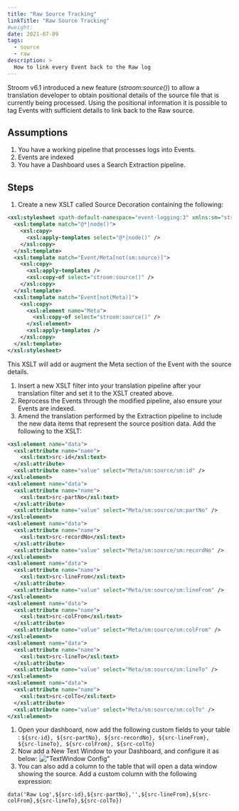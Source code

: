 ```yaml
---
title: "Raw Source Tracking"
linkTitle: "Raw Source Tracking"
#weight:
date: 2021-07-09
tags:
  - source
  - raw
description: >
  How to link every Event back to the Raw log
---
```


Stroom v6.1 introduced a new feature (_stroom:source()_) to allow a translation developer to obtain positional details of the source file that is currently being processed.
Using the positional information it is possible to tag Events with sufficient details to link back to the Raw source.

## Assumptions
1. You have a working pipeline that processes logs into Events.
1. Events are indexed
1. You have a Dashboard uses a Search Extraction pipeline.

## Steps
1. Create a new XSLT called Source Decoration containing the following:
```xml
<xsl:stylesheet xpath-default-namespace="event-logging:3" xmlns:sm="stroom-meta" xmlns="event-logging:3" xmlns:rec="records:2" xmlns:stroom="stroom"  version="3.0" xmlns:xsl="http://www.w3.org/1999/XSL/Transform">
  <xsl:template match="@*|node()">
    <xsl:copy>
      <xsl:apply-templates select="@*|node()" />
    </xsl:copy>
  </xsl:template>
  <xsl:template match="Event/Meta[not(sm:source)]">
    <xsl:copy>
      <xsl:apply-templates />
      <xsl:copy-of select="stroom:source()" />
    </xsl:copy>
  </xsl:template>
  <xsl:template match="Event[not(Meta)]">
    <xsl:copy>
      <xsl:element name="Meta">
        <xsl:copy-of select="stroom:source()" />
      </xsl:element>
      <xsl:apply-templates />
    </xsl:copy>
  </xsl:template>
</xsl:stylesheet>
```
This XSLT will add or augment the Meta section of the Event with the source details.
1. Insert a new XSLT filter into your translation pipeline after your translation filter and set it to the XSLT created above.
1. Reprocess the Events through the modified pipeline, also ensure your Events are indexed.
1. Amend the translation performed by the Extraction pipeline to include the new data items that represent the source position data. Add the following to the XSLT:
```xml
<xsl:element name="data">
  <xsl:attribute name="name">
    <xsl:text>src-id</xsl:text>
  </xsl:attribute>
  <xsl:attribute name="value" select="Meta/sm:source/sm:id" />
</xsl:element>
<xsl:element name="data">
  <xsl:attribute name="name">
    <xsl:text>src-partNo</xsl:text>
  </xsl:attribute>
  <xsl:attribute name="value" select="Meta/sm:source/sm:partNo" />
</xsl:element>
<xsl:element name="data">
  <xsl:attribute name="name">
    <xsl:text>src-recordNo</xsl:text>
  </xsl:attribute>
  <xsl:attribute name="value" select="Meta/sm:source/sm:recordNo" />
</xsl:element>
<xsl:element name="data">
  <xsl:attribute name="name">
    <xsl:text>src-lineFrom</xsl:text>
  </xsl:attribute>
  <xsl:attribute name="value" select="Meta/sm:source/sm:lineFrom" />
</xsl:element>
<xsl:element name="data">
  <xsl:attribute name="name">
    <xsl:text>src-colFrom</xsl:text>
  </xsl:attribute>
  <xsl:attribute name="value" select="Meta/sm:source/sm:colFrom" />
</xsl:element>
<xsl:element name="data">
  <xsl:attribute name="name">
    <xsl:text>src-lineTo</xsl:text>
  </xsl:attribute>
  <xsl:attribute name="value" select="Meta/sm:source/sm:lineTo" />
</xsl:element>
<xsl:element name="data">
  <xsl:attribute name="name">
    <xsl:text>src-colTo</xsl:text>
  </xsl:attribute>
  <xsl:attribute name="value" select="Meta/sm:source/sm:colTo" />
</xsl:element>
```
1.  Open your dashboard, now add the following custom fields to your table : `${src-id}, ${src-partNo}, ${src-recordNo}, ${src-lineFrom}, ${src-lineTo}, ${src-colFrom}, ${src-colTo}`
1. Now add a New Text Window to your Dashboard, and configure it as below:
!["TextWindow Config"](../resources/HT-RawSourceTextWindow.png "TextWindow Config")
1. You can also add a column to the table that will open a data window showing the source.
Add a custom column with the following expression:
```
data('Raw Log',${src-id},${src-partNo},'',${src-lineFrom},${src-colFrom},${src-lineTo},${src-colTo})
```
